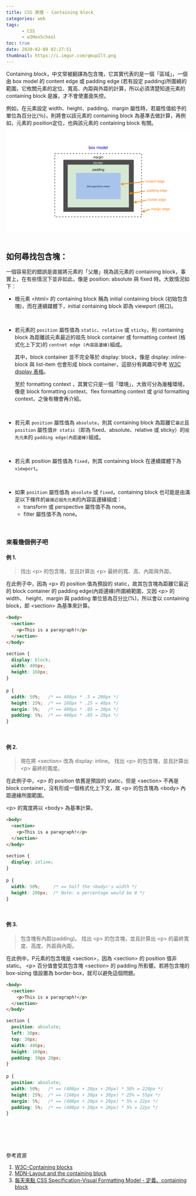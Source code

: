 ```yaml
---
title: CSS 原理 - Containing block
categories: web
tags: 
      - CSS
      - w3HexSchool
toc: true
date: 2020-02-09 02:27:51
thumbnail: https://i.imgur.com/qmupIlt.png
---
```


Containing block，中文常被翻譯為包含塊，它其實代表的是一個「區域」，一個由 box model 的 content edge 或 padding edge (若有設定 padding)所圍繞的範圍，它攸關元素的定位、寬高、內距與外距的計算，所以必須清楚知道元素的 containing block 是誰，才不會使畫面失控。

<!-- more -->

例如，在元素設定 width、height、padding、margin 屬性時，若屬性值給予的單位為百分比(％)，則將會以該元素的 containing block 為基準去做計算，再例如，元素的 position定位，也與該元素的 containing block 有關。

![box model](./Containing-block/box-model.svg)
<br></br>

## 如何尋找包含塊：
一個容易犯的錯誤是直接將元素的「父層」視為該元素的 containing block，事實上，在有些情況下並非如此，像是 position: absolute 與 fixed 時。大致情況如下：

* 根元素 \<html> 的 containing block 稱為 initial containing block (初始包含塊)，而在連續媒體下，initial containing block 即為 viewport (視口)。
<br>

* 若元素的 `position` 屬性值為 `static`、`relative` 或 `sticky`，則 containing block 為距離該元素最近的祖先 block container 或 formatting context (格式化上下文)的 `contnet edge (內容區邊緣)`組成。

   其中，block container 並不完全等於 display: block，像是 display: inline-block 與 list-item 也會形成 block container，這部分有興趣可參考 [W3C display 表格](https://www.w3.org/TR/css-display-3/#the-display-properties)。

    至於 formatting context ，其實它只是一個「環境」，大致可分為幾種環境，像是 block formatting context、flex formatting context 或 grid formatting context，之後有機會再介紹。
<br>

* 若元素 `position` 屬性值為 `absolute`，則其 containing block 為距離它`最近`且 `position` 屬性值`非 static`（即為 fixed、absolute、relative 或 sticky）的`祖先元素`的 `padding edge(內距邊緣)`組成。
<br>

* 若元素 position 屬性值為 `fixed`，則其 containing block 在連續媒體下為 `viewport`。
<br>

* 如果 `position` 屬性值為 `absolute` 或 `fixed`，containing block 也可能是由滿足以下條件的`最接近祖先元素`的內容區邊緣組成：
  * transform 或 perspective 屬性值不為 none。
  * filter 屬性值不為 none。


<br>

### 來看幾個例子吧

#### 例 1.

> 找出 \<p> 的包含塊，並且計算出 \<p> 最終的寬、高、內距與外距。

在此例子中，因為 \<p> 的 position 值為預設的 static，故其包含塊為距離它最近的 block container 的 padding edge(內距邊緣)所圍繞範圍，又因 \<p> 的 width、 height、margin 與 padding 單位皆為百分比(%)，所以會以 containing block，即 \<section> 為基準來計算。

```html
<body>
  <section>
    <p>This is a paragraph!</p>
  </section>
</body>
```
```css
section {
  display: block;
  width: 400px;
  height: 160px;
}

p {
  width: 50%;   /* == 400px * .5 = 200px */
  height: 25%;  /* == 160px * .25 = 40px */
  margin: 5%;   /* == 400px * .05 = 20px */
  padding: 5%;  /* == 400px * .05 = 20px */
}
```

<br>

#### 例 2.
> 現在將 \<section> 改為 display: inline。
> 找出 \<p> 的包含塊，並且計算出 \<p> 最終的寬度。

在此例子中，\<p> 的 position 依舊是預設的 static，但是 \<section> 不再是 block container，沒有形成一個格式化上下文，故 \<p> 的包含塊為 \<body> 內距邊緣所圍範圍。

\<p> 的寬度將以 \<body> 為基準計算。

```html
<body>
  <section>
    <p>This is a paragraph!</p>
  </section>
</body>
```

```css
section {
  display: inline;
}

p {
  width: 50%;     /* == half the <body>'s width */
  height: 200px;  /* Note: a percentage would be 0 */
}
```

<br>

#### 例 3.
> 包含塊有內距(padding)。
> 找出 \<p> 的包含塊，並且計算出 \<p> 的最終寬度、高度、外距與內距。


在此例中，P元素的包含塊是 \<section>，因為 \<section> 的  position 值非 static。
\<p> 百分值會受其包含塊 \<section> 的 padding 所影響。若將包含塊的 box-sizing 值設置為 border-box，就可以避免這個問題。
```html
<body>
  <section>
    <p>This is a paragraph!</p>
  </section>
</body>
```

```css
section {
  position: absolute;
  left: 30px;
  top: 30px;
  width: 400px;
  height: 160px;
  padding: 30px 20px;
}

p {
  position: absolute;
  width: 50%;   /* == (400px + 20px + 20px) * 50% = 220px */
  height: 25%;  /* == (160px + 30px + 30px) * 25% = 55px */
  margin: 5%;   /* == (400px + 20px + 20px) * 5% = 22px */
  padding: 5%;  /* == (400px + 20px + 20px) * 5% = 22px */
}
```

<br></br>
<br></br>

參考資源
1. [W3C-Containing blocks](https://www.w3.org/TR/CSS2/visuren.html#block-boxes)
2. [MDN-Layout and the containing block](https://developer.mozilla.org/en-US/docs/Web/CSS/Containing_block)
3. [每天來點 CSS Specification-Visual Formatting Model - 定義、containing block](https://ithelp.ithome.com.tw/articles/10220938)

